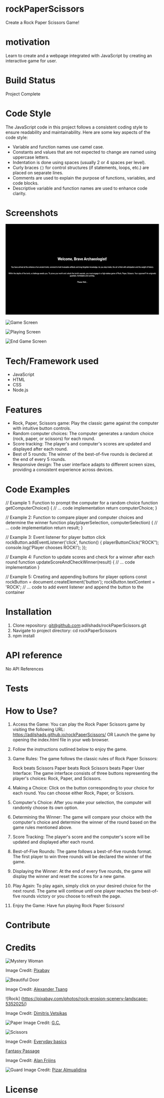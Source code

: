 # rockPaperScissors

Create a Rock Paper Scissors Game!

# motivation 

Learn to create and a webpage integrated with JavaScript by creating an interactive 
game for user.

# Build Status

Project Complete

# Code Style

The JavaScript code in this project follows a consistent coding style to ensure readability and maintainability. Here are some key aspects of the code style:

- Variable and function names use camel case.
- Constants and values that are not expected to change are named using uppercase letters.
- Indentation is done using spaces (usually 2 or 4 spaces per level).
- Curly braces `{}` for control structures (if statements, loops, etc.) are placed on separate lines.
- Comments are used to explain the purpose of functions, variables, and code blocks.
- Descriptive variable and function names are used to enhance code clarity.

# Screenshots

![Opening Scene](img/openingScreen.png)

![Game Screen](img/gameScreen.png)

![Playing Screen](img/playingScreen.png)

![End Game Screen](img/endGameScreen.png)



# Tech/Framework used

- JavaScript
- HTML
- CSS
- Node.js

# Features

- Rock, Paper, Scissors game: Play the classic game against the computer with intuitive button controls.
- Random computer choices: The computer generates a random choice (rock, paper, or scissors) for each round.
- Score tracking: The player's and computer's scores are updated and displayed after each round.
- Best of 5 rounds: The winner of the best-of-five rounds is declared at the end of every 5 rounds.
- Responsive design: The user interface adapts to different screen sizes, providing a consistent experience across devices.

# Code Examples

// Example 1: Function to prompt the computer for a random choice
function getComputerChoice() {
  // ... code implementation
  return computerChoice;
}

// Example 2: Function to compare player and computer choices and determine the winner
function play(playerSelection, computerSelection) {
  // ... code implementation
  return result;
}

// Example 3: Event listener for player button click
rockButton.addEventListener('click', function() {
  playerButtonClick("ROCK");
  console.log('Player chooses ROCK!');
});

// Example 4: Function to update scores and check for a winner after each round
function updateScoreAndCheckWinner(result) {
  // ... code implementation
}

// Example 5: Creating and appending buttons for player options
const rockButton = document.createElement('button');
rockButton.textContent = 'ROCK';
// ... code to add event listener and append the button to the container

# Installation

1. Clone repository: git@github.com:adilshads/rockPaperScissors.git
2. Navigate to project directory: cd rockPaperScissors
3. npm install

# API reference

No API References

# Tests

# How to Use? 

1. Access the Game: You can play the Rock Paper Scissors game by visiting the following URL: https://adilshads.github.io/rockPaperScissors/   OR Launch the game by opening the index.html file in your web browser.

2. Follow the instructions outlined below to enjoy the game.

3. Game Rules: The game follows the classic rules of Rock Paper Scissors:

   Rock beats Scissors
   Paper beats Rock
   Scissors beats Paper
   User Interface: The game interface consists of three buttons representing the player's choices: Rock, Paper, and Scissors.

4. Making a Choice: Click on the button corresponding to your choice for each round. You can choose either Rock, Paper, or Scissors.

5. Computer's Choice: After you make your selection, the computer will randomly choose its own option.

6. Determining the Winner: The game will compare your choice with the computer's choice and determine the winner of the round based on the game rules mentioned above.

7. Score Tracking: The player's score and the computer's score will be updated and displayed after each round.

8. Best-of-Five Rounds: The game follows a best-of-five rounds format. The first player to win three rounds will be declared the winner of the game.

9. Displaying the Winner: At the end of every five rounds, the game will display the winner and reset the scores for a new game.

10. Play Again: To play again, simply click on your desired choice for the next round. The game will continue until one player reaches the best-of-five rounds victory or you choose to refresh the page.

11. Enjoy the Game: Have fun playing Rock Paper Scissors!


# Contribute

# Credits

![Mystery Woman](https://www.pexels.com/photo/art-backlit-dark-dawn-533831/)

Image Credit: [Pixabay](https://www.pexels.com/@pixabay/)

![Beautiful Door](https://unsplash.com/@alexander_tsang?utm_source=unsplash&utm_medium=referral&utm_content=creditCopyText)

Image Credit: [Alexander Tsang](https://unsplash.com/@alexander_tsang)

![Rock] (https://pixabay.com/photos/rock-erosion-scenery-landscape-5352025/)

Image Credit: [Dimitris Vetsikas](https://pixabay.com/users/dimitrisvetsikas1969-1857980/)

![Paper](https://pixabay.com/photos/certificate-contract-document-proof-3177946/)
Image Credit: [G.C.](https://pixabay.com/users/garten-gg-201217/)

![Scissors](https://unsplash.com/photos/i0ROGKijuek)

Image Credit: [Everyday basics](https://unsplash.com/@zanardi)

[Fantasy Passage](https://pixabay.com/illustrations/passage-entrance-ice-dimension-7685853/)

Image Credit: [Alan Frijins](https://pixabay.com/users/alanfrijns-16705522/)

![Guard](https://pixabay.com/photos/silhoute-shadow-moon-knight-japan-4255470/)
Image Credit: [Pizar Almualidina](https://pixabay.com/users/pizar_kestrap-12044322/)

# License




  